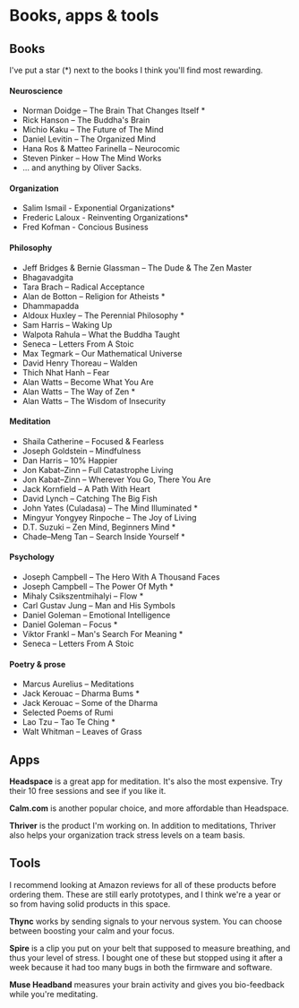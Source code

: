# Books, apps & tools

## Books
I've put a star (*) next to the books I think you'll find most rewarding.

####	Neuroscience
-	Norman Doidge – The Brain That Changes Itself * 
-	Rick Hanson – The Buddha's Brain 
-	Michio Kaku – The Future of The Mind 
-	Daniel Levitin – The Organized Mind  
-	Hana Ros & Matteo Farinella – Neurocomic  
-	Steven Pinker – How The Mind Works 
-	... and anything by Oliver Sacks.  


####	Organization
-	Salim Ismail - Exponential Organizations* 
-	Frederic Laloux - Reinventing Organizations* 
-	Fred Kofman - Concious Business  


####	Philosophy
-	Jeff Bridges & Bernie Glassman – The Dude & The Zen Master
-	Bhagavadgita 
-	Tara Brach – Radical Acceptance 
-	Alan de Botton – Religion for Atheists * 
-	Dhammapadda 
-	Aldoux Huxley – The Perennial Philosophy * 
-	Sam Harris – Waking Up 
-	Walpota Rahula – What the Buddha Taught 
-	Seneca – Letters From A Stoic 
-	Max Tegmark – Our Mathematical Universe 
-	David Henry Thoreau – Walden  
-	Thich Nhat Hanh – Fear  
-	Alan Watts – Become What You Are 
-	Alan Watts – The Way of Zen * 
-	Alan Watts – The Wisdom of Insecurity 


####	Meditation
-	Shaila Catherine – Focused & Fearless
-	Joseph Goldstein – Mindfulness
-	Dan Harris – 10% Happier
-	Jon Kabat–Zinn – Full Catastrophe Living
-	Jon Kabat–Zinn – Wherever You Go, There You Are
-	Jack Kornfield – A Path With Heart
-	David Lynch – Catching The Big Fish
-	John Yates (Culadasa) – The Mind Illuminated *
-	Mingyur Yongyey Rinpoche – The Joy of Living
-	D.T. Suzuki – Zen Mind, Beginners Mind *
-	Chade–Meng Tan – Search Inside Yourself *


####	Psychology
-	Joseph Campbell – The Hero With A Thousand Faces
-	Joseph Campbell – The Power Of Myth *
-	Mihaly Csikszentmihalyi – Flow *
-	Carl Gustav Jung – Man and His Symbols
-	Daniel Goleman – Emotional Intelligence
-	Daniel Goleman – Focus *
-	Viktor Frankl – Man's Search For Meaning *
-	Seneca – Letters From A Stoic 


#### Poetry & prose
-	Marcus Aurelius – Meditations
-	Jack Kerouac – Dharma Bums *
-	Jack Kerouac – Some of the Dharma
-	Selected Poems of Rumi
-	Lao Tzu – Tao Te Ching *
-	Walt Whitman – Leaves of Grass

## Apps
**Headspace** is a great app for meditation. It's also the most expensive. Try their 10 free sessions and see if you like it.

**Calm.com** is another popular choice, and more affordable than Headspace.

**Thriver** is the product I'm working on. In addition to meditations, Thriver also helps your organization track stress levels on a team basis.

## Tools
I recommend looking at Amazon reviews for all of these products before ordering them. These are still early prototypes, and I think we're a year or so from having solid products in this space.

**Thync** works by sending signals to your nervous system. You can choose between boosting your calm and your focus. 

**Spire** is a clip you put on your belt that supposed to measure breathing, and thus your level of stress. I bought one of these but stopped using it after a week because it had too many bugs in both the firmware and software.

**Muse Headband** measures your brain activity and gives you bio-feedback while you're meditating.
